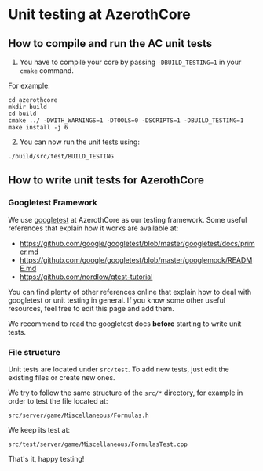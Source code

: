# Unit testing at AzerothCore

## How to compile and run the AC unit tests

1. You have to compile your core by passing `-DBUILD_TESTING=1` in your `cmake` command. 

For example:

```
cd azerothcore
mkdir build
cd build
cmake ../ -DWITH_WARNINGS=1 -DTOOLS=0 -DSCRIPTS=1 -DBUILD_TESTING=1
make install -j 6
```

2. You can now run the unit tests using:

```
./build/src/test/BUILD_TESTING
```

## How to write unit tests for AzerothCore

### Googletest Framework

We use [googletest](https://github.com/google/googletest) at AzerothCore as our testing framework. Some useful references that explain how it works are available at:

- https://github.com/google/googletest/blob/master/googletest/docs/primer.md
- https://github.com/google/googletest/blob/master/googlemock/README.md
- https://github.com/nordlow/gtest-tutorial

You can find plenty of other references online that explain how to deal with googletest or unit testing in general. 
If you know some other useful resources, feel free to edit this page and add them.

We recommend to read the googletest docs **before** starting to write unit tests.

### File structure

Unit tests are located under `src/test`. To add new tests, just edit the existing files or create new ones.

We try to follow the same structure of the `src/*` directory, for example in order to test the file located at:

```
src/server/game/Miscellaneous/Formulas.h
```

We keep its test at:

```
src/test/server/game/Miscellaneous/FormulasTest.cpp
```

That's it, happy testing!

